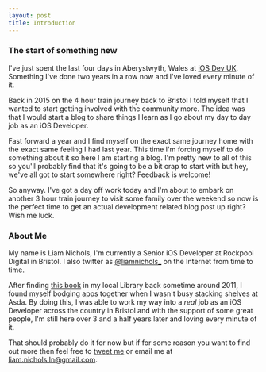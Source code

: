 ```yaml
---
layout: post
title: Introduction
---
```


### The start of something new

I've just spent the last four days in Aberystwyth, Wales at [iOS Dev UK][1].
Something I've done two years in a row now and I've loved every minute of it.

Back in 2015 on the 4 hour train journey back to Bristol I told myself that I wanted to start getting involved with the community more. The idea was that I would start a blog to share things I learn as I go about my day to day job as an iOS Developer.  

Fast forward a year and I find myself on the exact same journey home with the exact same feeling I had last year. This time I'm forcing myself to do something about it so here I am starting a blog. I'm pretty new to all of this so you'll probably find that it's going to be a bit crap to start with but hey, we've all got to start somewhere right? Feedback is welcome!

So anyway. I've got a day off work today and I'm about to embark on another 3 hour train journey to visit some family over the weekend so now is the perfect time to get an actual development related blog post up right? Wish me luck.

### About Me

My name is Liam Nichols, I'm currently a Senior iOS Developer at Rockpool Digital in Bristol.
I also twitter as [@liamnichols_][2] on the Internet from time to time.  

After finding [this book][3] in my local Library back sometime around 2011, I found myself bodging apps together when I wasn't busy stacking shelves at Asda.
By doing this, I was able to work my way into a *real* job as an iOS Developer across the country in Bristol and with the support of some great people, I'm still here over 3 and a half years later and loving every minute of it.  

That should probably do it for now but if for some reason you want to find out more then feel free to [tweet me][2] or email me at [liam.nichols.ln@gmail.com][4].

[1]: http://iosdevuk.com/
[2]: https://twitter.com/liamnichols_
[3]: https://www.amazon.co.uk/iPhone-Application-Development-Dummies-Computers/dp/0470487372
[4]: mailto:liam.nichols.ln@gmail.com
